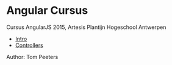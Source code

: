 # Angular Cursus

Cursus AngularJS 2015, Artesis Plantijn Hogeschool Antwerpen

 * [Intro](https://github.com/tomptrs/AngularCursus/tree/master/Intro)
 * [Controllers](https://github.com/tomptrs/AngularCursus/tree/master/Controllers)
 


Author: Tom Peeters
